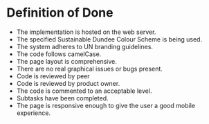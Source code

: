 # Definition of Done

- The implementation is hosted on the web server.
- The specified Sustainable Dundee Colour Scheme is being used.
- The system adheres to UN branding guidelines.
- The code follows camelCase.  
- The page layout is comprehensive.
- There are no real graphical issues or bugs present.
- Code is reviewed by peer
- Code is reviewed by product owner.
- The code is commented to an acceptable level.
- Subtasks have been completed.
- The page is responsive enough to give the user a good mobile experience.
